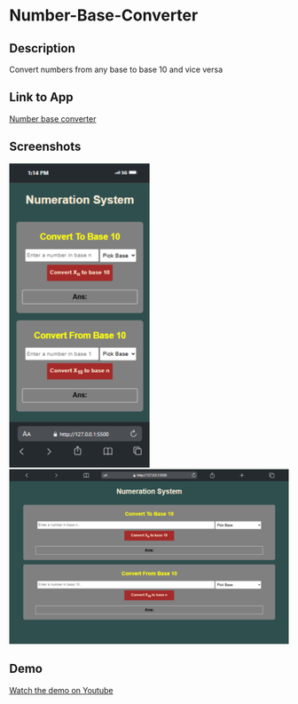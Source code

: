 # Number-Base-Converter

## Description
Convert numbers from any base to base 10 and vice versa

## Link to App
[Number base converter](https://numeration-system.netlify.app)

## Screenshots
![Screenshot 1](./Assets/Screenshot%201.png)
![Screenshot 2](./Assets/Screenshot%202.png)

## Demo
[Watch the demo on Youtube](https://youtu.be/mPigr5U4cGA)